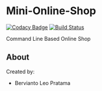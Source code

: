 # Mini-Online-Shop

[![Codacy Badge](https://api.codacy.com/project/badge/Grade/5bbfa3aac79f458d92e80147de616248)](https://app.codacy.com/app/berviantoleo/Mini-Online-Shop?utm_source=github.com&utm_medium=referral&utm_content=berv-uni-project/Mini-Online-Shop&utm_campaign=Badge_Grade_Settings)
[![Build Status](https://travis-ci.org/berv-uni-project/Mini-Online-Shop.svg?branch=master)](https://travis-ci.org/berv-uni-project/Mini-Online-Shop)

Command Line Based Online Shop

## About

Created by:
* Bervianto Leo Pratama
